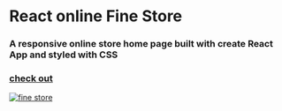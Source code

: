 # React online Fine Store 

### A responsive online store home page built with create React App and styled with CSS

### <a href='https://topmark1.github.io/React-Online-FineStore/'>check out </a>

<a href='https://topmark1.github.io/React-Online-FineStore/'>![fine store]()</a>
